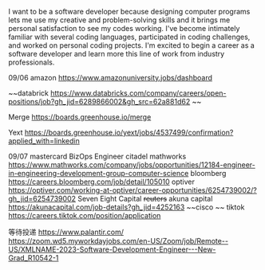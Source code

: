 I want to be a software developer because designing computer programs lets me use my creative and problem-solving skills and it brings me personal satisfaction to see my codes working. I've become intimately familiar with several coding languages, participated in coding challenges, and worked on personal coding projects. I'm excited to begin a career as a software developer and learn more this line of work from industry professionals.


09/06
amazon https://www.amazonuniversity.jobs/dashboard 

~~databrick https://www.databricks.com/company/careers/open-positions/job?gh_jid=6289866002&gh_src=62a881d62 ~~

Merge https://boards.greenhouse.io/merge 

Yext https://boards.greenhouse.io/yext/jobs/4537499/confirmation?applied_with=linkedin 

09/07
mastercard BizOps Engineer
citadel
mathworks https://www.mathworks.com/company/jobs/opportunities/12184-engineer-in-engineering-development-group-computer-science 
bloomberg https://careers.bloomberg.com/job/detail/105010 
optiver https://optiver.com/working-at-optiver/career-opportunities/6254739002/?gh_jid=6254739002 
Seven Eight Capital
~~reuters~~
akuna capital https://akunacapital.com/job-details?gh_jid=4252163 
~~cisco ~~
tiktok https://careers.tiktok.com/position/application 

等待投递
https://www.palantir.com/ 
https://zoom.wd5.myworkdayjobs.com/en-US/Zoom/job/Remote--US/XMLNAME-2023-Software-Development-Engineer---New-Grad_R10542-1 